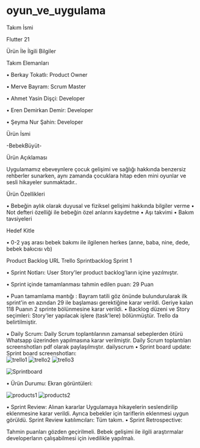 # oyun_ve_uygulama
Takım İsmi 

Flutter 21 

Ürün İle İlgili Bilgiler 

Takım Elemanları 

• Berkay Tokatlı: Product Owner 

• Merve Bayram: Scrum Master 

• Ahmet Yasin Dişçi: Developer 

• Eren Demirkan Demir: Developer 

• Şeyma Nur Şahin: Developer





Ürün İsmi 

-BebekBüyüt-

Ürün Açıklaması 

Uygulamamız ebeveynlere çocuk gelişimi ve sağlığı hakkında benzersiz rehberler sunarken, aynı zamanda çocuklara hitap eden mini oyunlar ve sesli hikayeler sunmaktadır.. 

Ürün Özellikleri 

• Bebeğin aylık olarak duyusal ve fiziksel gelişimi hakkında bilgiler verme 
• Not defteri özelliği ile bebeğin özel anlarını kaydetme
• Aşı takvimi 
• Bakım tavsiyeleri






Hedef Kitle 

• 0-2 yaş arası bebek bakımı ile ilgilenen herkes (anne, baba, nine, dede, bebek bakıcısı vb)





Product Backlog URL 
Trello
Sprintbacklog
Sprint 1 

• Sprint Notları: User Story'ler product backlog'ların içine yazılmıştır. 

• Sprint içinde tamamlanması tahmin edilen puan: 29 Puan 

• Puan tamamlama mantığı : Bayram tatili göz önünde bulundurularak ilk  sprint'in en azından 29 ile başlaması gerektiğine karar verildi.  Geriye kalan 118 Puanın 2 sprinte bölünmesine karar verildi.
• Backlog düzeni ve Story seçimleri: 
Story'ler yapılacak işlere (task'lere) bölünmüştür. Trello da belirtilmiştir. 

• Daily Scrum: Daily Scrum toplantılarının zamansal sebeplerden ötürü Whatsapp üzerinden yapılmasına karar verilmiştir. Daily Scrum toplantıları screenshotları pdf olarak paylaşılmıştır. 
dailyscrum
• Sprint board update: Sprint board screenshotları:  
![trello1](https://user-images.githubusercontent.com/75538595/167277599-0b4ecafb-9c7f-46df-922f-086305ba8572.png)
![trello2](https://user-images.githubusercontent.com/75538595/167277600-827228ab-446d-4cc8-871d-dc0b16b3ceee.png)
![trello3](https://user-images.githubusercontent.com/75538595/167277602-b8050602-ca18-4730-a243-5d7863b527c6.png)


![Sprintboard](https://user-images.githubusercontent.com/75538595/167277579-a32ec3a4-61fa-4392-bbb4-7c2a5b8355ac.png)





















• Ürün Durumu: Ekran görüntüleri: 





![products1](https://user-images.githubusercontent.com/75538595/167277585-47509088-ca76-4db8-aa38-6f4bcd8075f6.png)
![products2](https://user-images.githubusercontent.com/75538595/167277586-b05577e3-6fda-45a6-be0e-0f94e5dbe419.png)












• Sprint Review: Alınan kararlar 
Uygulamaya hikayelerin seslendirilip eklenmesine karar verildi. Ayrıca bebekler için tariflerin eklenmesi uygun görüldü. 
Sprint Review katılımcıları: Tüm takım.
• Sprint Retrospective:

Tahmin puanları gözden geçirilmeli. Bebek gelişimi ile ilgili araştırmalar developerların çalışabilmesi için ivedilikle yapılmalı.
